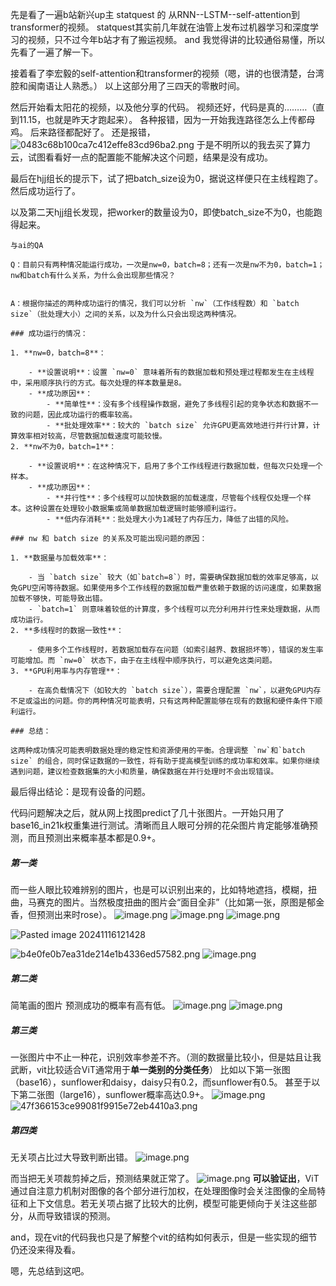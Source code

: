 先是看了一遍b站新兴up主 statquest 的 从RNN--LSTM--self-attention到transformer的视频。
statquest其实前几年就在油管上发布过机器学习和深度学习的视频，只不过今年b站才有了搬运视频。
and 我觉得讲的比较通俗易懂，所以先看了一遍了解一下。

接着看了李宏毅的self-attention和transformer的视频（嗯，讲的也很清楚，台湾腔和闽南语让人熟悉。）
以上这部分用了三四天的零散时间。

然后开始看太阳花的视频，以及他分享的代码。
视频还好，代码是真的………（直到11.15，也就是昨天才跑起来）。
各种报错，因为一开始我连路径怎么上传都母鸡。
后来路径都配好了。
还是报错，
![0483c68b100ca7c412effe83cd96ba2.png](https://erin-53347-1330131220.cos.ap-guangzhou.myqcloud.com/202411162216692.png)
于是不明所以的我去买了算力云，试图看看好一点的配置能不能解决这个问题，结果是没有成功。


最后在hjj组长的提示下，试了把batch_size设为0，据说这样便只在主线程跑了。然后成功运行了。

以及第二天hjj组长发现，把worker的数量设为0，即使batch_size不为0，也能跑得起来。

```
与ai的QA

Q：目前只有两种情况能运行成功，一次是nw=0，batch=8；还有一次是nw不为0，batch=1；nw和batch有什么关系，为什么会出现那些情况？


A：根据你描述的两种成功运行的情况，我们可以分析 `nw`（工作线程数）和 `batch size`（批处理大小）之间的关系，以及为什么只会出现这两种情况。

### 成功运行的情况：

1. **nw=0，batch=8**：
    
    - **设置说明**：设置 `nw=0` 意味着所有的数据加载和预处理过程都发生在主线程中，采用顺序执行的方式。每次处理的样本数量是8。
    - **成功原因**：
        - **简单性**：没有多个线程操作数据，避免了多线程引起的竞争状态和数据不一致的问题，因此成功运行的概率较高。
        - **批处理效率**：较大的 `batch size` 允许GPU更高效地进行并行计算，计算效率相对较高，尽管数据加载速度可能较慢。
2. **nw不为0，batch=1**：
    
    - **设置说明**：在这种情况下，启用了多个工作线程进行数据加载，但每次只处理一个样本。
    - **成功原因**：
        - **并行性**：多个线程可以加快数据的加载速度，尽管每个线程仅处理一个样本。这种设置在处理较小数据集或简单数据加载逻辑时能够顺利运行。
        - **低内存消耗**：批处理大小为1减轻了内存压力，降低了出错的风险。

### nw 和 batch size 的关系及可能出现问题的原因：

1. **数据量与加载效率**：
    
    - 当 `batch size` 较大（如`batch=8`）时，需要确保数据加载的效率足够高，以免GPU空闲等待数据。如果使用多个工作线程的数据加载严重依赖于数据的访问速度，如果数据加载不够快，可能导致出错。
    - `batch=1` 则意味着较低的计算度，多个线程可以充分利用并行性来处理数据，从而成功运行。
2. **多线程时的数据一致性**：
    
    - 使用多个工作线程时，若数据加载存在问题（如索引越界、数据损坏等），错误的发生率可能增加。而 `nw=0` 状态下，由于在主线程中顺序执行，可以避免这类问题。
3. **GPU利用率与内存管理**：
    
    - 在高负载情况下（如较大的 `batch size`），需要合理配置 `nw`，以避免GPU内存不足或溢出的问题。你的两种情况可能表明，只有这两种配置能够在现有的数据和硬件条件下顺利运行。

### 总结：

这两种成功情况可能表明数据处理的稳定性和资源使用的平衡。合理调整 `nw`和`batch size` 的组合，同时保证数据的一致性，将有助于提高模型训练的成功率和效率。如果你继续遇到问题，建议检查数据集的大小和质量，确保数据在并行处理时不会出现错误。
```

最后得出结论：是现有设备的问题。

代码问题解决之后，就从网上找图predict了几十张图片。一开始只用了base16_in21k权重集进行测试。清晰而且人眼可分辨的花朵图片肯定能够准确预测，而且预测出来概率基本都是0.9+。

##### 第一类
而一些人眼比较难辨别的图片，也是可以识别出来的，比如特地遮挡，模糊，扭曲，马赛克的图片。当然极度扭曲的图片会“面目全非”（比如第一张，原图是郁金香，但预测出来时rose）。
![image.png](https://erin-53347-1330131220.cos.ap-guangzhou.myqcloud.com/202411161242258.png)
![image.png](https://erin-53347-1330131220.cos.ap-guangzhou.myqcloud.com/202411161240557.png)
![image.png](https://erin-53347-1330131220.cos.ap-guangzhou.myqcloud.com/202411161250122.png)

![Pasted image 20241116121428](https://erin-53347-1330131220.cos.ap-guangzhou.myqcloud.com/202411161223090.png)

![b4e0fe0b7ea31de214e1b4336ed57582.png](https://erin-53347-1330131220.cos.ap-guangzhou.myqcloud.com/202411162319570.png)
![image.png](https://erin-53347-1330131220.cos.ap-guangzhou.myqcloud.com/202411162318224.png)

##### 第二类
简笔画的图片
预测成功的概率有高有低。
![image.png](https://erin-53347-1330131220.cos.ap-guangzhou.myqcloud.com/202411161303068.png)
![image.png](https://erin-53347-1330131220.cos.ap-guangzhou.myqcloud.com/202411161230258.png)


##### 第三类
一张图片中不止一种花，识别效率参差不齐。（测的数据量比较小，但是姑且让我武断，vit比较适合ViT通常用于**单一类别的分类任务**）
比如以下第一张图（base16），sunflower和daisy，daisy只有0.2，而sunflower有0.5。
甚至于以下第二张图（large16），sunflower概率高达0.9+。
![image.png](https://erin-53347-1330131220.cos.ap-guangzhou.myqcloud.com/202411161354811.png)
![47f366153ce99081f9915e72eb4410a3.png](https://erin-53347-1330131220.cos.ap-guangzhou.myqcloud.com/202411162247242.png)
##### 第四类
无关项占比过大导致判断出错。
![image.png](https://erin-53347-1330131220.cos.ap-guangzhou.myqcloud.com/202411161316091.png)

而当把无关项裁剪掉之后，预测结果就正常了。
![image.png](https://erin-53347-1330131220.cos.ap-guangzhou.myqcloud.com/202411161318988.png)
**可以验证出**，ViT通过自注意力机制对图像的各个部分进行加权，在处理图像时会关注图像的全局特征和上下文信息。若无关项占据了比较大的比例，模型可能更倾向于关注这些部分，从而导致错误的预测。


and，现在vit的代码我也只是了解整个vit的结构如何表示，但是一些实现的细节仍还没来得及看。

嗯，先总结到这吧。
